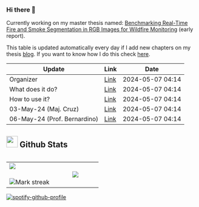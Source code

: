 ### Hi there 👋
Currently working on my master thesis named: [Benchmarking Real-Time Fire and Smoke Segmentation in RGB Images for Wildfire Monitoring](https://drive.google.com/file/d/1xqfWndVBDkPvf8w85ANuCTG5_Ddi0RqK/view?usp=sharing) (early report).

This table is updated automatically every day if I add new chapters on my thesis [blog](https://bit.ly/tese_lima). If you want to know how I do this check [here](https://github.com/hslima00/hslima00).

<!-- recent_updates starts -->


| Update | Link | Date |
| ------ | ---- | ---- |
| Organizer | [Link](https://hslima00.github.io/Tese_md/10_organizer/#organizer) | 2024-05-07 04:14 |
| What does it do? | [Link](https://hslima00.github.io/Tese_md/10_organizer/#what-does-it-do?) | 2024-05-07 04:14 |
| How to use it? | [Link](https://hslima00.github.io/Tese_md/10_organizer/#how-to-use-it?) | 2024-05-07 04:14 |
| 03-May-24 (Maj. Cruz) | [Link](https://hslima00.github.io/Tese_md/2_reunioes/#03-may-24-(maj.-cruz)) | 2024-05-07 04:14 |
| 06-May-24 (Prof. Bernardino) | [Link](https://hslima00.github.io/Tese_md/2_reunioes/#06-may-24-(prof.-bernardino)) | 2024-05-07 04:14 |

<!-- recent_updates ends -->

## <picture> <img src = "https://github.com/7oSkaaa/7oSkaaa/blob/main/Images/Statistics.gif?raw=true" width = 30px>  </picture> Github Stats

<!--- stats & Trophy (start) -->

<p align="left">
  <!--- stats (start) -->
<table align="left">
<tr border="none">
<td width="50%" align="center">
  <img  align="left"  src="https://github-readme-stats.vercel.app/api?username=hslima00&theme=dark&show_icons=true&count_private=true" />
  <br></br>
  <img  title="🔥 Get streak stats for your profile at git.io/streak-stats" alt="Mark streak" src="https://github-readme-streak-stats.herokuapp.com/?user=hslima00&theme=dark&hide_border=false" /> 
</td>


<td width="50%" align="center">

  <img  align="center"  src="https://github-readme-stats.anuraghazra1.vercel.app/api/top-langs/?username=hslima00&theme=dark&hide_border=false&no-bg=true&no-frame=true&hide=jupyter%20notebook&langs_count=7"/>

  </td>
</tr>
</table>
<!--- stats (end) -->
            
[![spotify-github-profile](https://spotify-github-profile.vercel.app/api/view?uid=lima002&cover_image=true&theme=novatorem&show_offline=false&background_color=121212&interchange=false&bar_color=53b14f&bar_color_cover=true)](https://github.com/kittinan/spotify-github-profile)
</p>
    </div>
</div>



